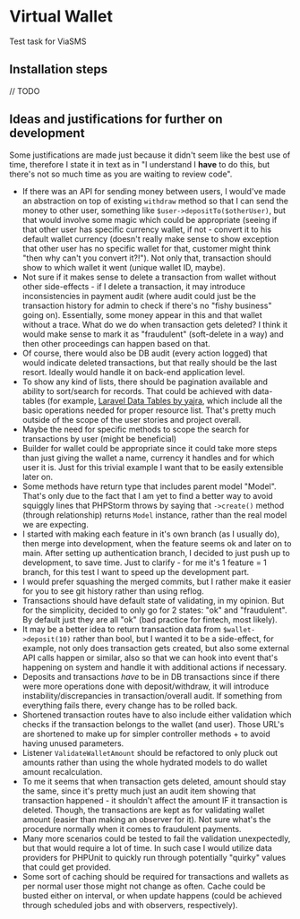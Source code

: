 # Virtual Wallet
Test task for ViaSMS

## Installation steps
// TODO

## Ideas and justifications for further on development
Some justifications are made just because it didn't seem like the best use of time, therefore I state it in text as in "I understand I **have** to do this, but there's not so much time as you are waiting to review code".

- If there was an API for sending money between users, I would've made an abstraction on top of existing `withdraw` method so that I can send the money to other user, something like `$user->depositTo($otherUser)`, but that would involve some magic which could be appropriate (seeing if that other user has specific currency wallet, if not - convert it to his default wallet currency (doesn't really make sense to show exception that other user has no specific wallet for that, customer might think "then why can't you convert it?!"). Not only that, transaction should show to which wallet it went (unique wallet ID, maybe).
- Not sure if it makes sense to delete a transaction from wallet without other side-effects - if I delete a transaction, it may introduce inconsistencies in payment audit (where audit could just be the transaction history for admin to check if there's no "fishy business" going on). Essentially, some money appear in this and that wallet without a trace. What do we do when transaction gets deleted? I think it would make sense to mark it as "fraudulent" (soft-delete in a way) and then other proceedings can happen based on that.
- Of course, there would also be DB audit (every action logged) that would indicate deleted transactions, but that really should be the last resort. Ideally would handle it on back-end application level.
- To show any kind of lists, there should be pagination available and ability to sort/search for records. That could be achieved with data-tables (for example, [Laravel Data Tables by yajra](https://github.com/yajra/laravel-datatables), which include all the basic operations needed for proper resource list. That's pretty much outside of the scope of the user stories and project overall.
- Maybe the need for specific methods to scope the search for transactions by user (might be beneficial)
- Builder for wallet could be appropriate since it could take more steps than just giving the wallet a name, currency it handles and for which user it is. Just for this trivial example I want that to be easily extensible later on.
- Some methods have return type that includes parent model "Model". That's only due to the fact that I am yet to find a better way to avoid squiggly lines that PHPStorm throws by saying that `->create()` method (through relationship) returns `Model` instance, rather than the real model we are expecting.
- I started with making each feature in it's own branch (as I usually do), then merge into development, when the feature seems ok and later on to main. After setting up authentication branch, I decided to just push up to development, to save time. Just to clarify - for me it's 1 feature = 1 branch, for this test I want to speed up the development part.
- I would prefer squashing the merged commits, but I rather make it easier for you to see git history rather than using reflog.
- Transactions should have default state of validating, in my opinion. But for the simplicity, decided to only go for 2 states: "ok" and "fraudulent". By default just they are all "ok" (bad practice for fintech, most likely).
- It may be a better idea to return transaction data from `$wallet->deposit(10)` rather than bool, but I wanted it to be a side-effect, for example, not only does transaction gets created, but also some external API calls happen or similar, also so that we can hook into event that's happening on system and handle it with additional actions if necessary.
- Deposits and transactions *have* to be in DB transactions since if there were more operations done with deposit/withdraw, it will introduce instability/discrepancies in transaction/overall audit. If something from everything fails there, every change has to be rolled back.
- Shortened transaction routes have to also include either validation which checks if the transaction belongs to the wallet (and user). Those URL's are shortened to make up for simpler controller methods + to avoid having unused parameters.
- Listener `ValidateWalletAmount` should be refactored to only pluck out amounts rather than using the whole hydrated models to do wallet amount recalculation.
- To me it seems that when transaction gets deleted, amount should stay the same, since it's pretty much just an audit item showing that transaction happened - it shouldn't affect the amount IF it transaction is deleted. Though, the transactions are kept as for validating wallet amount (easier than making an observer for it). Not sure what's the procedure normally when it comes to fraudulent payments.
- Many more scenarios could be tested to fail the validation unexpectedly, but that would require a lot of time. In such case I would utilize data providers for PHPUnit to quickly run through potentially "quirky" values that could get provided.
- Some sort of caching should be required for transactions and wallets as per normal user those might not change as often. Cache could be busted either on interval, or when update happens (could be achieved through scheduled jobs and with observers, respectively).
